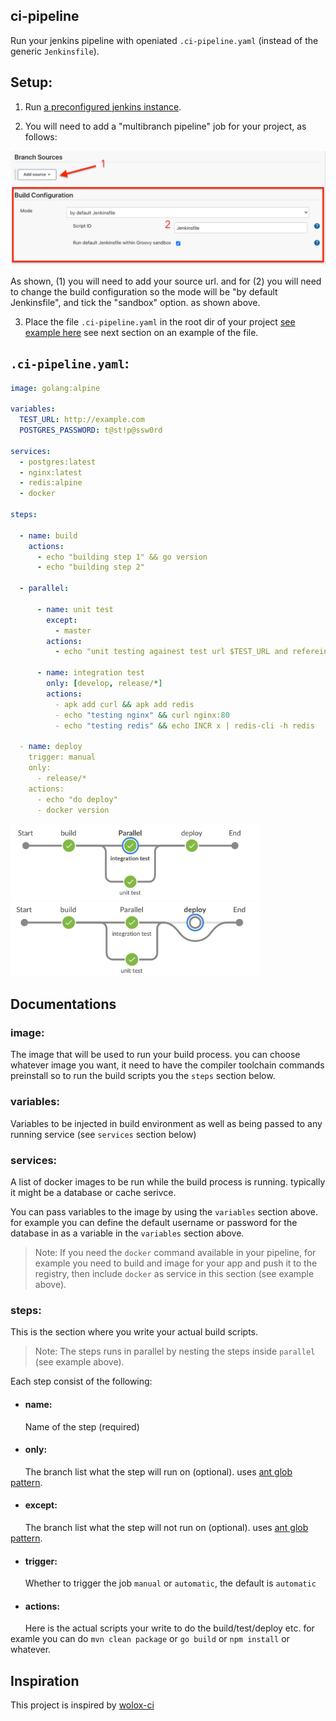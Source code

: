 ## ci-pipeline
Run your jenkins pipeline with openiated `.ci-pipeline.yaml` (instead of the generic `Jenkinsfile`).

## Setup:
1. Run [a preconfigured jenkins instance](https://github.com/ci-pipeline/jenkins).

2. You will need to add a "multibranch pipeline" job for your project, as follows:

<img src="https://github.com/ci-pipeline/ci-pipeline/raw/master/etc/setup.png"  width="700px"/>

As shown, (1) you will need to add your source url. and for (2) you will need to change the build configuration so the mode will be "by default Jenkinsfile", and tick the "sandbox" option. as shown above. 

3. Place the file `.ci-pipeline.yaml` in the root dir of your project [see example here](https://github.com/ci-pipeline/example_multibranch) see next section on an example of the file.

## `.ci-pipeline.yaml`:

```yaml
image: golang:alpine

variables:
  TEST_URL: http://example.com
  POSTGRES_PASSWORD: t@st!p@ssw0rd

services:
  - postgres:latest
  - nginx:latest
  - redis:alpine
  - docker

steps:

  - name: build
    actions:
      - echo "building step 1" && go version
      - echo "building step 2"

  - parallel:

      - name: unit test
        except:
          - master
        actions:
          - echo "unit testing againest test url $TEST_URL and refereing to builtin var $NODE_NAME"

      - name: integration test
        only: [develop, release/*]
        actions:
          - apk add curl && apk add redis
          - echo "testing nginx" && curl nginx:80
          - echo "testing redis" && echo INCR x | redis-cli -h redis

  - name: deploy
    trigger: manual
    only:
      - release/*
    actions:
      - echo "do deploy"
      - docker version

```

<img src="https://github.com/ci-pipeline/ci-pipeline/raw/master/etc/pipeline.png"  width="400px"/>
<img src="https://github.com/ci-pipeline/ci-pipeline/raw/master/etc/pipeline-2.png"  width="400px"/>

## Documentations

### image:
The image that will be used to run your build process. 
you can choose whatever image you want, it need to have the compiler toolchain commands preinstall so to run the build scripts you the `steps` section below.

### variables:
Variables to be injected in build environment as well as being passed to any running service (see `services` section below)

### services:
A list of docker images to be run while the build process is running. typically it might be a database or cache serivce.

You can pass variables to the image by using the `variables` section above. for example you can define the default username or password for the database in as a variable in the `variables` section above.

> Note: If you need the `docker` command available in your pipeline, for example you need to build and image for your app and push it to the registry, then include `docker` as service in this section (see example above).

### steps:
This is the section where you write your actual build scripts.

>Note: The steps runs in parallel by nesting the steps inside `parallel` (see example above).

Each step consist of the following:

* #### name:
&nbsp;&nbsp;&nbsp;&nbsp;&nbsp;&nbsp;Name of the step (required)

* #### only:
&nbsp;&nbsp;&nbsp;&nbsp;&nbsp;&nbsp;The branch list what the step will run on (optional). uses [ant glob pattern](http://ant.apache.org/manual/Types/fileset.html).

* #### except:
&nbsp;&nbsp;&nbsp;&nbsp;&nbsp;&nbsp;The branch list what the step will not run on (optional). uses [ant glob pattern](http://ant.apache.org/manual/Types/fileset.html).

* #### trigger:
&nbsp;&nbsp;&nbsp;&nbsp;&nbsp;&nbsp;Whether to trigger the job `manual` or `automatic`, the default is `automatic`

* #### actions:
&nbsp;&nbsp;&nbsp;&nbsp;&nbsp;&nbsp;Here is the actual scripts your write to do the build/test/deploy etc. for examle you can do `mvn clean package` or `go build` or `npm install` or whatever.

## Inspiration
This project is inspired by [wolox-ci](https://github.com/Wolox/wolox-ci)
